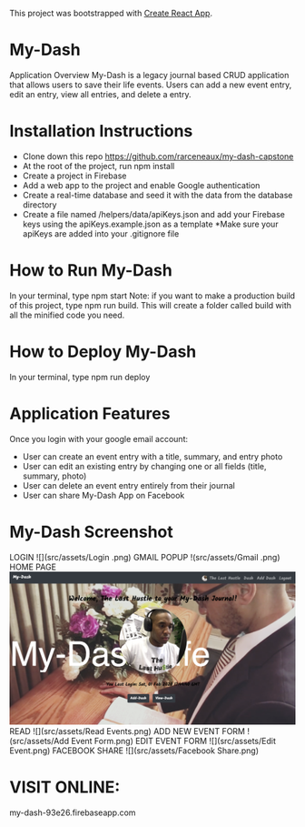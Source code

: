 This project was bootstrapped with [Create React App](https://github.com/facebook/create-react-app).
<!-- 
## Available Scripts

In the project directory, you can run:

### `npm start`

Runs the app in the development mode.<br />
Open [http://localhost:3000](http://localhost:3000) to view it in the browser.

The page will reload if you make edits.<br />
You will also see any lint errors in the console.

### `npm test`

Launches the test runner in the interactive watch mode.<br />
See the section about [running tests](https://facebook.github.io/create-react-app/docs/running-tests) for more information.

### `npm run build`

Builds the app for production to the `build` folder.<br />
It correctly bundles React in production mode and optimizes the build for the best performance.

The build is minified and the filenames include the hashes.<br />
Your app is ready to be deployed!

See the section about [deployment](https://facebook.github.io/create-react-app/docs/deployment) for more information.

### `npm run eject`

**Note: this is a one-way operation. Once you `eject`, you can’t go back!**

If you aren’t satisfied with the build tool and configuration choices, you can `eject` at any time. This command will remove the single build dependency from your project.

Instead, it will copy all the configuration files and the transitive dependencies (Webpack, Babel, ESLint, etc) right into your project so you have full control over them. All of the commands except `eject` will still work, but they will point to the copied scripts so you can tweak them. At this point you’re on your own.

You don’t have to ever use `eject`. The curated feature set is suitable for small and middle deployments, and you shouldn’t feel obligated to use this feature. However we understand that this tool wouldn’t be useful if you couldn’t customize it when you are ready for it.

## Learn More

You can learn more in the [Create React App documentation](https://facebook.github.io/create-react-app/docs/getting-started).

To learn React, check out the [React documentation](https://reactjs.org/).

### Code Splitting

This section has moved here: https://facebook.github.io/create-react-app/docs/code-splitting

### Analyzing the Bundle Size

This section has moved here: https://facebook.github.io/create-react-app/docs/analyzing-the-bundle-size

### Making a Progressive Web App

This section has moved here: https://facebook.github.io/create-react-app/docs/making-a-progressive-web-app

### Advanced Configuration

This section has moved here: https://facebook.github.io/create-react-app/docs/advanced-configuration

### Deployment

This section has moved here: https://facebook.github.io/create-react-app/docs/deployment

### `npm run build` fails to minify

This section has moved here: https://facebook.github.io/create-react-app/docs/troubleshooting#npm-run-build-fails-to-minify -->

# My-Dash
Application Overview
My-Dash is a legacy journal based CRUD application that allows users to save their life events. Users can add a new event entry, edit an entry, view all entries, and delete a entry.

# Installation Instructions
- Clone down this repo https://github.com/rarceneaux/my-dash-capstone
- At the root of the project, run npm install
- Create a project in Firebase
- Add a web app to the project and enable Google authentication
- Create a real-time database and seed it with the data from the database directory
- Create a file named /helpers/data/apiKeys.json and add your Firebase keys using the apiKeys.example.json as a template *Make sure your apiKeys are added into your .gitignore file

# How to Run My-Dash
In your terminal, type npm start
Note: if you want to make a production build of this project, type npm run build. This will create a folder called build with all the minified code you need.

# How to Deploy My-Dash
In your terminal, type npm run deploy

# Application Features
Once you login with your google email account:
- User can create an event entry with a title, summary, and entry photo
- User can edit an existing entry by changing one or all fields (title, summary, photo)
- User can delete an event entry entirely from their journal
- User can share My-Dash App on Facebook

# My-Dash Screenshot
LOGIN
![](src/assets/Login .png)
GMAIL POPUP
!(src/assets/Gmail .png)
HOME PAGE
![](src/assets/Home.png)
READ
![](src/assets/Read Events.png)
ADD NEW EVENT FORM
!(src/assets/Add Event Form.png)
EDIT EVENT FORM
![](src/assets/Edit Event.png)
FACEBOOK SHARE 
![](src/assets/Facebook Share.png)

# VISIT ONLINE:
my-dash-93e26.firebaseapp.com
